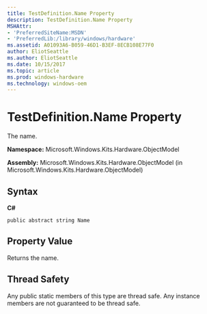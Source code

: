 ```yaml
---
title: TestDefinition.Name Property
description: TestDefinition.Name Property
MSHAttr:
- 'PreferredSiteName:MSDN'
- 'PreferredLib:/library/windows/hardware'
ms.assetid: A01093A6-B059-46D1-B3EF-8ECB108E77F0
author: EliotSeattle
ms.author: EliotSeattle
ms.date: 10/15/2017
ms.topic: article
ms.prod: windows-hardware
ms.technology: windows-oem
---
```


# TestDefinition.Name Property


The name.

**Namespace:** Microsoft.Windows.Kits.Hardware.ObjectModel

**Assembly:** Microsoft.Windows.Kits.Hardware.ObjectModel (in Microsoft.Windows.Kits.Hardware.ObjectModel)

## <span id="Syntax"></span><span id="syntax"></span><span id="SYNTAX"></span>Syntax


**C#**

`public abstract string Name`

## <span id="Property_Value"></span><span id="property_value"></span><span id="PROPERTY_VALUE"></span>Property Value


Returns the name.

## <span id="Thread_Safety"></span><span id="thread_safety"></span><span id="THREAD_SAFETY"></span>Thread Safety


Any public static members of this type are thread safe. Any instance members are not guaranteed to be thread safe.

 

 






